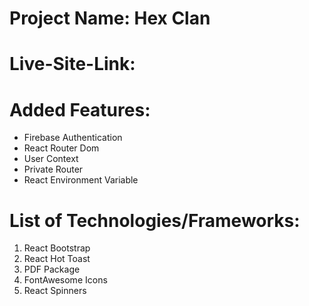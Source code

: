 # Project Name: Hex Clan

# Live-Site-Link:

# Added Features:

- Firebase Authentication
- React Router Dom
- User Context
- Private Router
- React Environment Variable

# List of Technologies/Frameworks:

1. React Bootstrap
2. React Hot Toast
3. PDF Package
4. FontAwesome Icons
5. React Spinners
